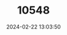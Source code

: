 ---
title: "10548"
category: "Hylobates lar"
draft: false
date: 2024-02-22 13:03:50
languages:
  English: ["Common Gibbon", "White-handed Gibbon", "Lar Gibbon"]
  French: ["Gibbon à mains blanches", "Gibbon Lar"]
  Spanish; Castilian: ["Gibón de Manos Blancas"]
---